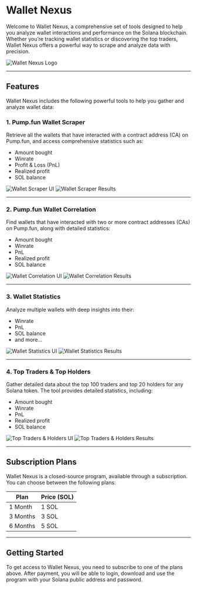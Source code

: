# Wallet Nexus

Welcome to Wallet Nexus, a comprehensive set of tools designed to help you analyze wallet interactions and performance on the Solana blockchain. Whether you’re tracking wallet statistics or discovering the top traders, Wallet Nexus offers a powerful way to scrape and analyze data with precision.

![Wallet Nexus Logo](assets/Nexus.png)

---

## Features

Wallet Nexus includes the following powerful tools to help you gather and analyze wallet data:

### 1. Pump.fun Wallet Scraper

Retrieve all the wallets that have interacted with a contract address (CA) on Pump.fun, and access comprehensive statistics such as:

- Amount bought
- Winrate
- Profit & Loss (PnL)
- Realized profit
- SOL balance

![Wallet Scraper UI](assets/WS.png)
![Wallet Scraper Results](assets/scrapres.png)

---

### 2. Pump.fun Wallet Correlation

Find wallets that have interacted with two or more contract addresses (CAs) on Pump.fun, along with detailed statistics:

- Amount bought
- Winrate
- PnL
- Realized profit
- SOL balance

![Wallet Correlation UI](assets/Correlate.png)
![Wallet Correlation Results](assets/Correlateres.png)

---

### 3. Wallet Statistics

Analyze multiple wallets with deep insights into their:

- Winrate
- PnL
- SOL balance
- and more...

![Wallet Statistics UI](assets/stats.png)
![Wallet Statistics Results](assets/statsres.png)

---

### 4. Top Traders & Top Holders

Gather detailed data about the top 100 traders and top 20 holders for any Solana token. The tool provides detailed statistics, including:

- Amount bought
- Winrate
- PnL
- Realized profit
- SOL balance

![Top Traders & Holders UI](assets/TTH.png)
![Top Traders & Holders Results](assets/TTHres.png)

---

## Subscription Plans

Wallet Nexus is a closed-source program, available through a subscription. You can choose between the following plans:

| **Plan**        | **Price (SOL)** |
|-----------------|-----------------|
| 1 Month         | 1 SOL           |
| 3 Months        | 3 SOL           |
| 6 Months        | 5 SOL           |

---

## Getting Started

To get access to Wallet Nexus, you need to subscribe to one of the plans above. After payment, you will be able to login, download and use the program with your Solana public address and password.
